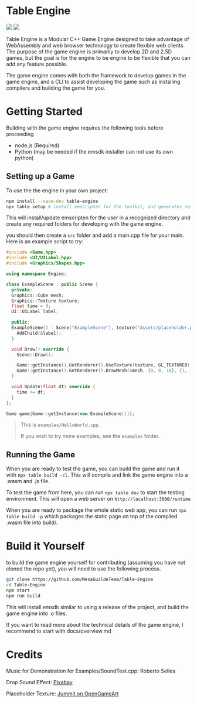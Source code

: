 # Table Engine

![](https://img.shields.io/badge/C%2B%2B-00599C?style=for-the-badge&logo=c%2B%2B&logoColor=white)
![](https://img.shields.io/badge/JavaScript-323330?style=for-the-badge&logo=javascript&logoColor=F7DF1E)

Table Engine is a Modular C++ Game Engine designed to take advantage of WebAssembly and web browser technology to create flexible web clients.
The purpose of the game engine is primarily to develop 2D and 2.5D games, but the goal is for the engine to be engine to be flexible that you can add any feature possible.

The game engine comes with both the framework to develop games in the game engine, and a CLI to assist developing the game such as installing compilers and building the game for you.

# Getting Started

Building with the game engine requires the following tools before proceeding
- node.js (Required)
- Python (may be needed if the emsdk installer can not use its own python)

## Setting up a Game
To use the the engine in your own project:
```sh
npm install --save-dev table-engine
npx table setup # install emscripten for the toolkit, and generates necessary folders
```

This will install/update emscripten for the user in a recognized directory and create any required folders for developing with the game engine.

you should then create a `src` folder and add a main.cpp file for your main. Here is an example script to try:
```cpp
#include <Game.hpp>
#include <UI/UILabel.hpp>
#include <Graphics/Shapes.hpp>

using namespace Engine;

class ExampleScene : public Scene {
  private:
  Graphics::Cube mesh;
  Graphics::Texture texture;
  float time = 0;
  UI::UILabel label;

  public:
  ExampleScene() : Scene("ExampleScene"), texture("Assets/placeholder.png"), label("Label", "Hello World") {
    AddChild(&label);
  }

  void Draw() override {
    Scene::Draw();

    Game::getInstance().GetRenderer().UseTexture(texture, GL_TEXTURE0);
    Game::getInstance().GetRenderer().DrawMesh(&mesh, {0, 0, 10}, {1, 1, 1}, {-35, time, 0});
  }

  void Update(float dt) override {
    time += dt;
  }
};

Game game{Game::getInstance(new ExampleScene())};
```
> This is `examples/HelloWorld.cpp`.
>
> If you wish to try more examples, see the `examples` folder.

## Running the Game
When you are ready to test the game, you can build the game and run it with `npx table build -cl`.
This will compile and link the game engine into a .wasm and .js file.

To test the game from here, you can run `npx table dev` to start the testing environment.
This will open a web server on `http://localhost:3000/runtime`

When you are ready to package the whole static web app, you can run `npx table build -p` which packages the static page on top of the compiled .wasm file into build/.

# Build it Yourself
to build the game engine yourself for contributing (assuming you have not cloned the repo yet), you will need to use the following process.

```sh
git clone https://github.com/MesaGuildeTeam/Table-Engine
cd Table-Engine
npm start
npm run build
```

This will install emsdk similar to using a release of the project, and build the game engine into .o files.

If you want to read more about the technical details of the game engine, I recommend to start with docs/overview.md

# Credits

Music for Demonstration for Examples/SoundTest.cpp: Roberto Selles

Drop Sound Effect: [Pixabay](https://pixabay.com/sound-effects/drop-sound-effect-240899/)

Placeholder Texture: [Jummit on OpenGameArt](https://opengameart.org/content/grid-placeholder-texture-templategridalbedopng)
